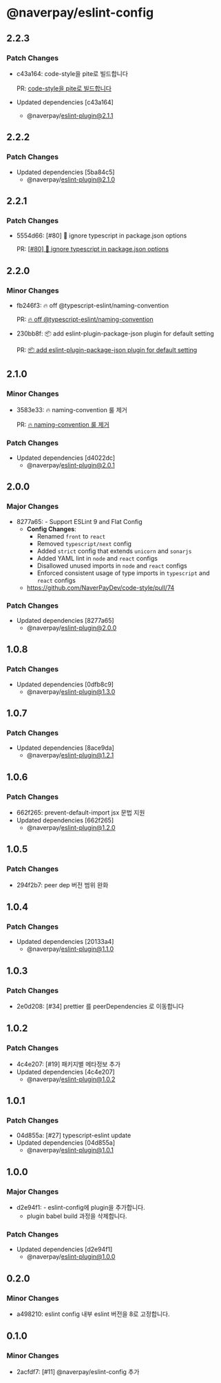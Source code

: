 # @naverpay/eslint-config

## 2.2.3

### Patch Changes

- c43a164: code-style을 pite로 빌드합니다

  PR: [code-style을 pite로 빌드합니다](https://github.com/NaverPayDev/code-style/pull/96)

- Updated dependencies [c43a164]
  - @naverpay/eslint-plugin@2.1.1

## 2.2.2

### Patch Changes

- Updated dependencies [5ba84c5]
  - @naverpay/eslint-plugin@2.1.0

## 2.2.1

### Patch Changes

- 5554d66: [#80] 🐛 ignore typescript in package.json options

  PR: [[#80] 🐛 ignore typescript in package.json options](https://github.com/NaverPayDev/code-style/pull/88)

## 2.2.0

### Minor Changes

- fb246f3: 🔥 off @typescript-eslint/naming-convention

  PR: [🔥 off @typescript-eslint/naming-convention](https://github.com/NaverPayDev/code-style/pull/87)

- 230bb8f: 📦 add eslint-plugin-package-json plugin for default setting

  PR: [📦 add eslint-plugin-package-json plugin for default setting](https://github.com/NaverPayDev/code-style/pull/85)

## 2.1.0

### Minor Changes

- 3583e33: 🔥 naming-convention 룰 제거

  PR: [🔥 naming-convention 룰 제거](https://github.com/NaverPayDev/code-style/pull/81)

### Patch Changes

- Updated dependencies [d4022dc]
  - @naverpay/eslint-plugin@2.0.1

## 2.0.0

### Major Changes

- 8277a65: - Support ESLint 9 and Flat Config
  - **Config Changes**:
    - Renamed `front` to `react`
    - Removed `typescript/next` config
    - Added `strict` config that extends `unicorn` and `sonarjs`
    - Added YAML lint in `node` and `react` configs
    - Disallowed unused imports in `node` and `react` configs
    - Enforced consistent usage of type imports in `typescript` and `react` configs
  - <https://github.com/NaverPayDev/code-style/pull/74>

### Patch Changes

- Updated dependencies [8277a65]
  - @naverpay/eslint-plugin@2.0.0

## 1.0.8

### Patch Changes

- Updated dependencies [0dfb8c9]
  - @naverpay/eslint-plugin@1.3.0

## 1.0.7

### Patch Changes

- Updated dependencies [8ace9da]
  - @naverpay/eslint-plugin@1.2.1

## 1.0.6

### Patch Changes

- 662f265: prevent-default-import jsx 문법 지원
- Updated dependencies [662f265]
  - @naverpay/eslint-plugin@1.2.0

## 1.0.5

### Patch Changes

- 294f2b7: peer dep 버전 범위 완화

## 1.0.4

### Patch Changes

- Updated dependencies [20133a4]
  - @naverpay/eslint-plugin@1.1.0

## 1.0.3

### Patch Changes

- 2e0d208: [#34] prettier 를 peerDependencies 로 이동합니다

## 1.0.2

### Patch Changes

- 4c4e207: [#19] 패키지별 메타정보 추가
- Updated dependencies [4c4e207]
  - @naverpay/eslint-plugin@1.0.2

## 1.0.1

### Patch Changes

- 04d855a: [#27] typescript-eslint update
- Updated dependencies [04d855a]
  - @naverpay/eslint-plugin@1.0.1

## 1.0.0

### Major Changes

- d2e94f1: - eslint-config에 plugin을 추가합니다.
  - plugin babel build 과정을 삭제합니다.

### Patch Changes

- Updated dependencies [d2e94f1]
  - @naverpay/eslint-plugin@1.0.0

## 0.2.0

### Minor Changes

- a498210: eslint config 내부 eslint 버전을 8로 고정합니다.

## 0.1.0

### Minor Changes

- 2acfdf7: [#11] @naverpay/eslint-config 추가
